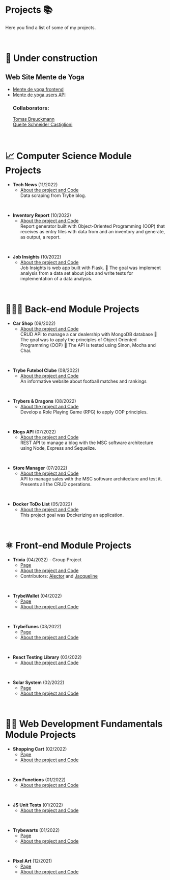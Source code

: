 # Projects 📚

Here you find a list of some of my projects.

<br>

# 🚧 Under construction
<div>
  <h2>Web Site Mente de Yoga</h2>
  <ul>
    <li><a href='https://github.com/queite/mente-de-yoga'>Mente de yoga frontend</a></li>
    <li><a href='https://github.com/queite/mente-de-yoga-api'>Mente de yoga users API</a></li>
    <h3>Collaborators:</h3>
    <a href='https://github.com/Tomas-Breuckmann'>Tomas Breuckmann</a><br>
    <a href='https://github.com/queite'>Queite Schneider Castiglioni</a>
  </ul>
</div>

<!-- * **Web Site Mente de Yoga**
  * [Mente de yoga frontend](https://github.com/queite/mente-de-yoga)
  * [Mente de yoga users API](https://github.com/queite/mente-de-yoga-api)<br>

Collaborators:
* [Tomas Breuckmann](https://github.com/Tomas-Breuckmann)
* [Queite Schneider Castiglioni](https://github.com/queite) -->

<br>

# 📈 Computer Science Module Projects

* **Tech News** (11/2022)
  * [About the project and Code](https://github.com/queite/tech-news)<br>
Data scraping from Trybe blog.

<br>

* **Inventory Report** (10/2022)
  * [About the project and Code](https://github.com/queite/inventory-report)<br>
Report generator built with Object-Oriented Programming (OOP) that receives as entry files with data from and an inventory and generate, as output, a report.

<br>

* **Job Insights** (10/2022)
  * [About the project and Code](https://github.com/queite/car-shop)<br>
Job Insights is web app built with Flask.
🎯 The goal was implement analysis from a data set about jobs and write tests for implementation of a data analysis.

<br>

#  👩🏻‍💻 Back-end Module Projects

* **Car Shop** (09/2022)
  * [About the project and Code](https://github.com/queite/car-shop)<br>
CRUD API to manage a car dealership with MongoDB database 🎯 The goal was to apply the principles of Object Oriented Programming (OOP) 🧪 The API is tested using Sinon, Mocha and Chai.

<br>

* **Trybe Futebol Clube** (08/2022)
  * [About the project and Code](https://github.com/queite/trybe-futebol-clube)<br>
An informative website about football matches and rankings

<br>

* **Trybers & Dragons** (08/2022)
  * [About the project and Code](https://github.com/queite/trybers-and-dragons)<br>
Develop a Role Playing Game (RPG) to apply OOP principles.

<br>

* **Blogs API** (07/2022)
  * [About the project and Code](https://github.com/queite/blogs-api)<br>
REST API to manage a blog with the MSC software architecture using Node, Express and Sequelize.

<br>

* **Store Manager** (07/2022)
  * [About the project and Code](https://github.com/queite/store-manager)<br>
API to manage sales with the MSC software architecture and test it. Presents all the CRUD operations.

<br>

* **Docker ToDo List** (05/2022)
  * [About the project and Code](https://github.com/queite/docker-project)<br>
This project goal was Dockerizing an application.

<br>

# ⚛️ Front-end Module Projects

* **Trivia** (04/2022) - Group Project
  * [Page](https://queite.github.io/trivia/)
  * [About the project and Code](https://github.com/queite/trivia)
  * Contributors: [Alector](https://github.com/AlectorAlexander) and [Jacqueline](https://github.com/Jacqueline-Silva)

<br>

* **TrybeWallet** (04/2022)
  * [Page](https://queite.github.io/trybewallet/#/)
  * [About the project and Code](https://github.com/queite/trybewallet)

<br>

* **TrybeTunes** (03/2022)
  * [Page](https://queite.github.io/trybetunes/)
  * [About the project and Code](https://github.com/queite/trybetunes)

<br>

* **React Testing Library** (03/2022)
  * [About the project and Code](https://github.com/queite/RTL-project)

<br>

* **Solar System** (02/2022)
  * [Page](https://queite.github.io/solar-system/)
  * [About the project and Code](https://github.com/queite/solar-system)

<br>

# 👩‍💻 Web Development Fundamentals Module Projects

* **Shopping Cart** (02/2022)
  * [Page](https://queite.github.io/LearningProjects/ShoppingCart/index.html)
  * [About the project and Code](https://github.com/queite/queite.github.io/tree/main/LearningProjects/ShoppingCart)

<br>

* **Zoo Functions** (01/2022)
  * [About the project and Code](https://github.com/queite/queite.github.io/tree/main/LearningProjects/ZooFunctions)

 <br>

* **JS Unit Tests** (01/2022)
  * [About the project and Code](https://github.com/queite/queite.github.io/tree/main/LearningProjects/JSUnitTests)

 <br>

* **Trybewarts** (01/2022)
  * [Page](https://queite.github.io/LearningProjects/Trybewarts/index.html)
  * [About the project and Code](https://github.com/queite/queite.github.io/tree/main/LearningProjects/Trybewarts)

 <br>

* **Pixel Art** (12/2021)
  * [Page](https://queite.github.io/LearningProjects/PixelsArtProject/index.html)
  * [About the project and Code](https://github.com/queite/queite.github.io/tree/main/LearningProjects/PixelsArtProject)

 <br>
